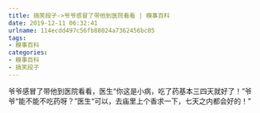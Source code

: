 ```yaml
---
title: 搞笑段子->爷爷感冒了带他到医院看看 | 糗事百科
date: 2019-12-11 06:32:41
urlname: 114ecdd497c56fb88024a7362456bc05
tags: 
- 糗事百科
categories:
- 糗事百科
- 搞笑段子
---
```

爷爷感冒了带他到医院看看，医生“你这是小病，吃了药基本三四天就好了！”爷爷“能不能不吃药呀？”医生“可以，去庙里上个香求一下，七天之内都会好的！”


